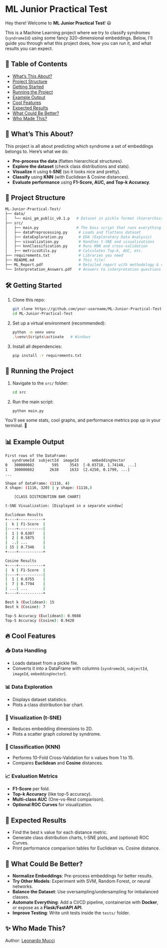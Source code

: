 # ML Junior Practical Test

Hey there! Welcome to **ML Junior Practical Test**! 😃

This is a Machine Learning project where we try to classify syndromes (`syndromeId`) using some fancy 320-dimensional embeddings. Below, I'll guide you through what this project does, how you can run it, and what results you can expect.

## 📌 Table of Contents

- [What’s This About?](#whats-this-about)
- [Project Structure](#project-structure)
- [Getting Started](#getting-started)
- [Running the Project](#running-the-project)
- [Example Output](#example-output)
- [Cool Features](#cool-features)
- [Expected Results](#expected-results)
- [What Could Be Better?](#what-could-be-better)
- [Who Made This?](#who-made-this)

## 🎯 What’s This About?

This project is all about predicting which syndrome a set of embeddings belongs to. Here’s what we do:

- **Pre-process the data** (flatten hierarchical structures).
- **Explore the dataset** (check class distributions and stats).
- **Visualize** it using **t-SNE** (so it looks nice and pretty).
- **Classify** using **KNN** (with Euclidean & Cosine distances).
- **Evaluate performance** using **F1-Score, AUC, and Top-k Accuracy**.

## 📂 Project Structure

```bash
ML-Junior-Practical-Test/
├── data/
│   └── mini_gm_public_v0.1.p   # Dataset in pickle format (hierarchical)
├── src/
│   ├── main.py                 # The boss script that runs everything
│   ├── dataPreprocessing.py     # Loads and flattens dataset
│   ├── dataExploration.py       # EDA (Exploratory Data Analysis)
│   ├── visualization.py         # Handles t-SNE and visualizations
│   ├── knnClassification.py     # Runs KNN and cross-validation
│   ├── metricsUtils.py          # Calculates Top-k, AUC, etc.
├── requirements.txt             # Libraries you need
├── README.md                    # This file!
├── ML_Report.pdf                # Detailed report with methodology & results
└── Interpretation_Answers.pdf   # Answers to interpretation questions
```

## 🛠 Getting Started

1. Clone this repo:

   ```bash
   git clone https://github.com/your-username/ML-Junior-Practical-Test.git
   cd ML-Junior-Practical-Test
   ```

2. Set up a virtual environment (recommended):

   ```bash
   python -m venv venv
   .\venv\Scripts\activate   # Windows
   ```

3. Install all dependencies:

   ```bash
   pip install -r requirements.txt
   ```

## 🚀 Running the Project

1. Navigate to the `src/` folder:

   ```bash
   cd src
   ```

2. Run the main script:

   ```bash
   python main.py
   ```

You’ll see some stats, cool graphs, and performance metrics pop up in your terminal. 🎉

## 📊 Example Output

```bash
First rows of the DataFrame:
   syndromeId  subjectId  imageId      embeddingVector
0   300000082        595     3543  [-0.03718, 1.74148, ...]
1   300000082       2638     1633  [2.4250, 0.1799, ...]
...

Shape of DataFrame: (1116, 4)
X shape: (1116, 320) | y shape: (1116,)

    [CLASS DISTRIBUTION BAR CHART]

t-SNE Visualization: [Displayed in a separate window]

Euclidean Results
+----+-----------+
|  k | F1-Score  |
|----+-----------|
|  1 | 0.6307    |
|  2 | 0.5875    |
|  ..| ...       |
| 15 | 0.7346    |
+----+-----------+

Cosine Results
+----+-----------+
|  k | F1-Score  |
|----+-----------|
|  1 | 0.6755    |
|  7 | 0.7794    |
| ...| ...       |
+----+-----------+

Best k (Euclidean): 15
Best k (Cosine): 7

Top-5 Accuracy (Euclidean): 0.9688
Top-5 Accuracy (Cosine): 0.9420
```

## 🔥 Cool Features

### 📥 Data Handling
- Loads dataset from a pickle file.
- Converts it into a DataFrame with columns (`syndromeId`, `subjectId`, `imageId`, `embeddingVector`).

### 📊 Data Exploration
- Displays dataset statistics.
- Plots a class distribution bar chart.

### 🎨 Visualization (t-SNE)
- Reduces embedding dimensions to 2D.
- Plots a scatter graph colored by syndrome.

### 🤖 Classification (KNN)
- Performs 10-Fold Cross-Validation for `k` values from 1 to 15.
- Compares **Euclidean** and **Cosine** distances.

### 📈 Evaluation Metrics
- **F1-Score** per fold.
- **Top-k Accuracy** (like top-5 accuracy).
- **Multi-class AUC** (One-vs-Rest comparison).
- **Optional ROC Curves** for visualization.

## 🚀 Expected Results

- Find the best `k` value for each distance metric.
- Generate class distribution charts, t-SNE plots, and (optional) ROC Curves.
- Print performance comparison tables for Euclidean vs. Cosine distance.

## 🤔 What Could Be Better?

- **Normalize Embeddings**: Pre-process embeddings for better results.
- **Try Other Models**: Experiment with SVM, Random Forest, or neural networks.
- **Balance the Dataset**: Use oversampling/undersampling for imbalanced classes.
- **Automate Everything**: Add a CI/CD pipeline, containerize with **Docker**, or expose as a **Flask/FastAPI API**.
- **Improve Testing**: Write unit tests inside the `tests/` folder.

## ✨ Who Made This?

Author: [Leonardo Mucci](https://github.com/LeoMucci)

